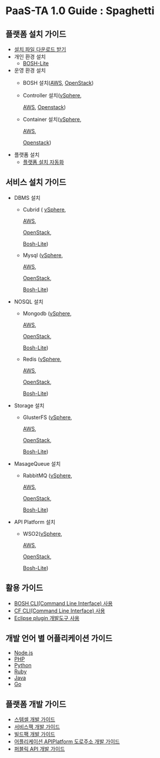 # PaaS-TA 1.0 Guide : Spaghetti

## 플랫폼 설치 가이드

* [설치 파일 다운로드 받기](download_page.md)
* 개인 환경 설치
  * [BOSH-Lite](install-guide/bosh-lite/openpaas_paasta_bosh_lite_install_guide.md)
* 운영 환경 설치
  * BOSH 설치\([AWS](install-guide/bosh/openpaas_paasta_bosh_aws_install_guide.md), [OpenStack](install-guide/bosh/openpaas_paasta_bosh_openstack_install_guide.md)\)
  * Controller 설치\([vSphere](install-guide/controller/controller_vsphere_install_guide.md),

    [AWS](install-guide/controller/controller_aws_install_guide.md), [Openstack](install-guide/controller/controller_openstack_install_guide.md)\)

  * Container 설치\([vSphere](install-guide/container/container_vsphere_install_guide.md),

    [AWS](install-guide/container/container_aws_install_guide.md),

    [Openstack](install-guide/container/container_openstack_install_guide.md)\)
* 플랫폼 설치
  * [플랫폼 설치 자동화](install-guide/platform-install-system/openpaas_paasta_platform_install_system_install_guide.md)

## 서비스 설치 가이드

* DBMS 설치
  * Cubrid \( [vSphere](service-guide/dbms/openpaas_paasta_servicepack_cubrid_vsphere_install_guide.md), 

    [AWS](service-guide/dbms/openpaas_paasta_servicepack_cubrid_aws_install_guide.md), 

    [OpenStack](service-guide/dbms/openpaas_paasta_servicepack_cubrid_openstack_install_guide.md), 

    [Bosh-Lite](service-guide/dbms/openpaas_paasta_servicepack_cubrid_bosh-lite_install_guide.md)\)

  * Mysql \([vSphere](service-guide/dbms/servicepack_mysql_vsphere_install_guide.md), 

    [AWS](service-guide/dbms/servicepack_mysql_aws_install_guide.md), 

    [OpenStack](service-guide/dbms/servicepack_mysql_openstack_install_guide.md), 

    [Bosh-Lite](service-guide/dbms/servicepack_mysql_bosh-lite_install_guide.md)\)
* NOSQL 설치
  * Mongodb \([vSphere](service-guide/nosql/openpaas_paasta_servicepack_mongodb_vsphere_install_guide.md), 

    [AWS](service-guide/nosql/openpaas_paasta_servicepack_mongodb_aws_install_guide.md), 

    [OpenStack](service-guide/nosql/openpaas_paasta_servicepack_mongodb_openstack_install_guide.md), 

    [Bosh-Lite](service-guide/nosql/openpaas_paasta_servicepack_mongodb_bosh-lite_install_guide.md)\)

  * Redis \([vSphere](service-guide/nosql/servicepack_redis_vsphere_install_guide.md), 

    [AWS](service-guide/nosql/servicepack_redis_aws_install_guide.md), 

    [OpenStack](service-guide/nosql/servicepack_redis_openstack_install_guide.md), 

    [Bosh-Lite](service-guide/nosql/servicepack_redis_bosh-lite_install_guide.md)\)
* Storage 설치
  * GlusterFS \([vSphere](service-guide/storage/openpaas_paasta_servicepack_glusterfs_vsphere_install_guide.md), 

    [AWS](service-guide/storage/openpaas_paasta_servicepack_glusterfs_aws_install_guide.md), 

    [OpenStack](service-guide/storage/openpaas_paasta_servicepack_glusterfs_openstack_install_guide.md), 

    [Bosh-Lite](service-guide/storage/openpaas_paasta_servicepack_glusterfs_bosh-lite_install_guide.md)\)
* MasageQueue 설치
  * RabbitMQ \([vSphere](service-guide/messagequeue/servicepack_rabbitmq_vsphere_install_guide.md), 

    [AWS](service-guide/messagequeue/servicepack_rabbitmq_aws_install_guide.md), 

    [OpenStack](service-guide/messagequeue/servicepack_rabbitmq_openstack_install_guide.md), 

    [Bosh-Lite](service-guide/messagequeue/servicepack_rabbitmq_bosh-lite_install_guide.md)\)
* API Platform 설치
  * WSO2\([vSphere](service-guide/etc/servicebroker_apiplatform_vsphere_install_guide.md), 

    [AWS](service-guide/etc/servicebroker_apiplatform_aws_install_guide.md), 

    [OpenStack](service-guide/etc/servicebroker_apiplatform_openstack_install_guide.md), 

    [Bosh-Lite](service-guide/etc/servicebroker_apiplatform_bosh_lite_install_guide.md)\)

## 활용 가이드

* [BOSH CLI\(Command Line Interface\) 사용](use-guide/openpaas_paasta_bosh_cli_guide.md)
* [CF CLI\(Command Line Interface\) 사용](use-guide/openpaas-cli.md)
* [Eclipse plugin 개발도구 사용](use-guide/open-paas.md)

## 개발 언어 별 어플리케이션 가이드

* [Node.js](sample-app-guide/openpaas_paasta_application_nodejs_develope_guide.md)
* [PHP](sample-app-guide/openpaas_paasta_application_php_develope_guide.md)
* [Python](sample-app-guide/openpaas_paasta_application_python_develope_guide.md)
* [Ruby](sample-app-guide/openpaas_paasta_application_ruby_develope_guide.md)
* [Java](sample-app-guide/openpaas_paasta_application_java_develope_guide.md)
* [Go](sample-app-guide/openpaas_paasta_application_go_develope_guide.md)

## 플랫폼 개발 가이드

* [스템셀 개발 가이드](development-guide/openpaas_paasta_build_stemcell_guide.md)
* [서비스팩 개발 가이드](development-guide/servicepack_develope_guide.md)
* [빌드팩 개발 가이드](development-guide/buildpack_develope_guide.md)
* [어플리케이션 APIPlatform 도로주소 개발 가이드](development-guide/application_apiplatform_dorojuso_devlope_guide.md)
* [퍼블릭 API 개발 가이드](development-guide/publicapi_devlope_guide.md)

